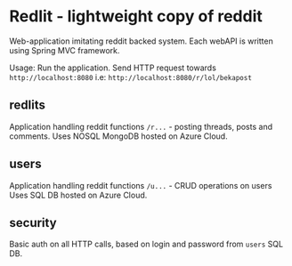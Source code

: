 # Redlit - lightweight copy of reddit
Web-application imitating reddit backed system.
Each webAPI is written using Spring MVC framework.

Usage:
Run the application.
Send HTTP request towards `http://localhost:8080` i.e:
`http://localhost:8080/r/lol/bekapost`

## redlits
Application handling reddit functions `/r...` - posting threads, posts and comments.
Uses NOSQL MongoDB hosted on Azure Cloud.

## users
Application handling reddit functions `/u...` - CRUD operations on users
Uses SQL DB hosted on Azure Cloud.

## security
Basic auth on all HTTP calls, based on login and password from `users` SQL DB.